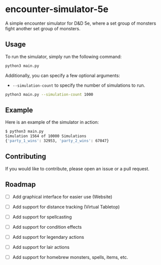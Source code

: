 # encounter-simulator-5e

A simple encounter simulator for D&D 5e, where a set group of monsters fight another set group of monsters.

## Usage

To run the simulator, simply run the following command:

```bash
python3 main.py
```

Additionally, you can specify a few optional arguments:

- `--simulation-count` to specify the number of simulations to run.

```bash
python3 main.py --simulation-count 1000
```

## Example

Here is an example of the simulator in action:

```bash
$ python3 main.py
Simulation 1564 of 10000 Simulations
{'party_1_wins': 32953, 'party_2_wins': 67047}
```

## Contributing

If you would like to contribute, please open an issue or a pull request.

## Roadmap

- [ ] Add graphical interface for easier use (Website)

- [ ] Add support for distance tracking (Virtual Tabletop)

- [ ] Add support for spellcasting
- [ ] Add support for condition effects
- [ ] Add support for legendary actions
- [ ] Add support for lair actions

- [ ] Add support for homebrew monsters, spells, items, etc.
